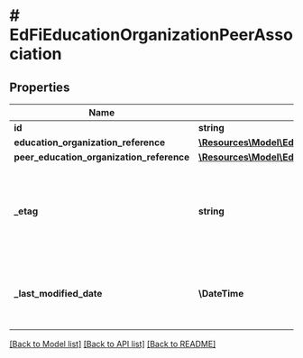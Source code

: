 # # EdFiEducationOrganizationPeerAssociation

## Properties

Name | Type | Description | Notes
------------ | ------------- | ------------- | -------------
**id** | **string** |  | [optional]
**education_organization_reference** | [**\Resources\Model\EdFiEducationOrganizationReference**](EdFiEducationOrganizationReference.md) |  |
**peer_education_organization_reference** | [**\Resources\Model\EdFiEducationOrganizationReference**](EdFiEducationOrganizationReference.md) |  |
**_etag** | **string** | A unique system-generated value that identifies the version of the resource. | [optional]
**_last_modified_date** | **\DateTime** | The date and time the resource was last modified. | [optional]

[[Back to Model list]](../../README.md#models) [[Back to API list]](../../README.md#endpoints) [[Back to README]](../../README.md)
